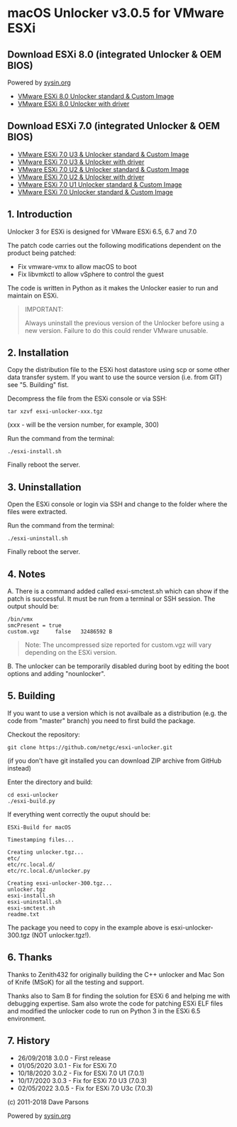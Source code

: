 # macOS Unlocker v3.0.5 for VMware ESXi

## Download ESXi 8.0 (integrated Unlocker & OEM BIOS)

Powered by [sysin.org](https://sysin.org/)

- [VMware ESXi 8.0 Unlocker standard & Custom Image](https://sysin.org/blog/vmware-esxi-8-oem/)
- [VMware ESXi 8.0 Unlocker with driver](https://sysin.org/blog/vmware-esxi-8-sysin/)

## Download ESXi 7.0 (integrated Unlocker & OEM BIOS)

- [VMware ESXi 7.0 U3 & Unlocker standard & Custom Image](https://sysin.org/blog/vmware-esxi-7-u3-oem/)
- [VMware ESXi 7.0 U3 & Unlocker with driver](https://sysin.org/blog/vmware-esxi-7-u3-sysin/)
- [VMware ESXi 7.0 U2 & Unlocker standard & Custom Image](https://sysin.org/blog/vmware-esxi-7-u2-oem/)
- [VMware ESXi 7.0 U2 & Unlocker with driver](https://sysin.org/blog/vmware-esxi-7-u2-sysin/)
- [VMware ESXi 7.0 U1 Unlocker standard & Custom Image](https://sysin.org/blog/vmware-esxi-7-u1-oem/)
- [VMware ESXi 7.0 Unlocker standard & Custom Image](https://sysin.org/blog/vmware-esxi-7-ome/)

## 1. Introduction

Unlocker 3 for ESXi is designed for VMware ESXi 6.5, 6.7 and 7.0

The patch code carries out the following modifications dependent on the product being patched:

- Fix vmware-vmx to allow macOS to boot
- Fix libvmkctl to allow vSphere to control the guest

The code is written in Python as it makes the Unlocker easier to run and maintain on ESXi.

> IMPORTANT:
>
> Always uninstall the previous version of the Unlocker before using a new version. Failure to do this could render VMware unusable.

## 2. Installation

Copy the distribution file to the ESXi host datastore using scp or some other data transfer system. If you want to use the source version (i.e. from GIT) see "5. Building" fist.

Decompress the file from the ESXi console or via SSH:

    tar xzvf esxi-unlocker-xxx.tgz

(xxx - will be the version number, for example, 300)

Run the command from the terminal:

    ./esxi-install.sh

Finally reboot the server.

## 3. Uninstallation

Open the ESXi console or login via SSH and change to the folder where the files were extracted.

Run the command from the terminal:

    ./esxi-uninstall.sh

Finally reboot the server.

## 4. Notes

A. There is a command added called esxi-smctest.sh which can show if the patch is successful. It must be run from a terminal or SSH session. The output should be:

    /bin/vmx
    smcPresent = true
    custom.vgz     false   32486592 B

> Note: The uncompressed size reported for custom.vgz will vary depending on the ESXi version.

B. The unlocker can be temporarily disabled during boot by editing the boot options and adding "nounlocker".

## 5. Building

If you want to use a version which is not availbale as a distribution (e.g. the code from "master" branch) you need to first build the package.

Checkout the repository:

    git clone https://github.com/netgc/esxi-unlocker.git

(if you don't have git installed you can download ZIP archive from GitHub instead)

Enter the directory and build:

    cd esxi-unlocker
    ./esxi-build.py

If everything went correctly the ouput should be:

    ESXi-Build for macOS

    Timestamping files...

    Creating unlocker.tgz...
    etc/
    etc/rc.local.d/
    etc/rc.local.d/unlocker.py

    Creating esxi-unlocker-300.tgz...
    unlocker.tgz
    esxi-install.sh
    esxi-uninstall.sh
    esxi-smctest.sh
    readme.txt

The package you need to copy in the example above is esxi-unlocker-300.tgz (NOT unlocker.tgz!).

## 6. Thanks

Thanks to Zenith432 for originally building the C++ unlocker and Mac Son of Knife (MSoK) for all the testing and support.

Thanks also to Sam B for finding the solution for ESXi 6 and helping me with debugging expertise. Sam also wrote the code for patching ESXi ELF files and modified the unlocker code to run on Python 3 in the ESXi 6.5 environment.

## 7. History

- 26/09/2018 3.0.0 - First release
- 01/05/2020 3.0.1 - Fix for ESXi 7.0
- 10/18/2020 3.0.2 - Fix for ESXi 7.0 U1 (7.0.1)
- 10/17/2020 3.0.3 - Fix for ESXi 7.0 U3 (7.0.3)
- 02/05/2022 3.0.5 - Fix for ESXi 7.0 U3c (7.0.3)

(c) 2011-2018 Dave Parsons

Powered by [sysin.org](https://sysin.org/)

